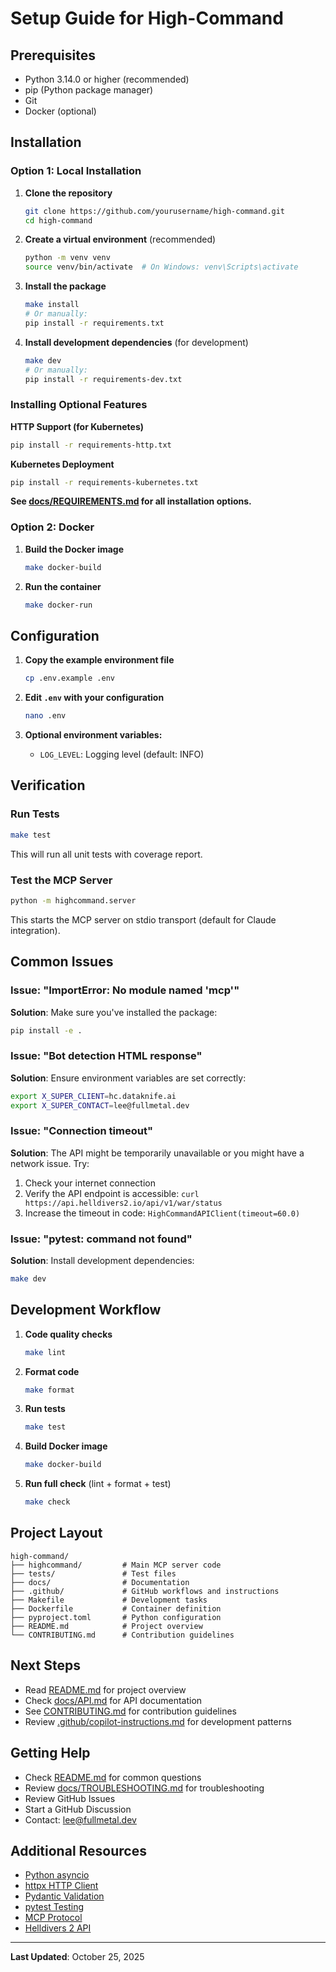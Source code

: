# Setup Guide for High-Command

## Prerequisites

- Python 3.14.0 or higher (recommended)
- pip (Python package manager)
- Git
- Docker (optional)

## Installation

### Option 1: Local Installation

1. **Clone the repository**
   ```bash
   git clone https://github.com/yourusername/high-command.git
   cd high-command
   ```

2. **Create a virtual environment** (recommended)
   ```bash
   python -m venv venv
   source venv/bin/activate  # On Windows: venv\Scripts\activate
   ```

3. **Install the package**
   ```bash
   make install
   # Or manually:
   pip install -r requirements.txt
   ```

4. **Install development dependencies** (for development)
   ```bash
   make dev
   # Or manually:
   pip install -r requirements-dev.txt
   ```

### Installing Optional Features

**HTTP Support (for Kubernetes)**
```bash
pip install -r requirements-http.txt
```

**Kubernetes Deployment**
```bash
pip install -r requirements-kubernetes.txt
```

**See [docs/REQUIREMENTS.md](REQUIREMENTS.md) for all installation options.**

### Option 2: Docker

1. **Build the Docker image**
   ```bash
   make docker-build
   ```

2. **Run the container**
   ```bash
   make docker-run
   ```

## Configuration

1. **Copy the example environment file**
   ```bash
   cp .env.example .env
   ```

2. **Edit `.env` with your configuration**
   ```bash
   nano .env
   ```

3. **Optional environment variables:**
   - `LOG_LEVEL`: Logging level (default: INFO)

## Verification

### Run Tests

```bash
make test
```

This will run all unit tests with coverage report.

### Test the MCP Server

```bash
python -m highcommand.server
```

This starts the MCP server on stdio transport (default for Claude integration).

## Common Issues

### Issue: "ImportError: No module named 'mcp'"

**Solution**: Make sure you've installed the package:
```bash
pip install -e .
```

### Issue: "Bot detection HTML response"

**Solution**: Ensure environment variables are set correctly:
```bash
export X_SUPER_CLIENT=hc.dataknife.ai
export X_SUPER_CONTACT=lee@fullmetal.dev
```

### Issue: "Connection timeout"

**Solution**: The API might be temporarily unavailable or you might have a network issue. Try:
1. Check your internet connection
2. Verify the API endpoint is accessible: `curl https://api.helldivers2.io/api/v1/war/status`
3. Increase the timeout in code: `HighCommandAPIClient(timeout=60.0)`

### Issue: "pytest: command not found"

**Solution**: Install development dependencies:
```bash
make dev
```

## Development Workflow

1. **Code quality checks**
   ```bash
   make lint
   ```

2. **Format code**
   ```bash
   make format
   ```

3. **Run tests**
   ```bash
   make test
   ```

4. **Build Docker image**
   ```bash
   make docker-build
   ```

5. **Run full check** (lint + format + test)
   ```bash
   make check
   ```

## Project Layout

```
high-command/
├── highcommand/         # Main MCP server code
├── tests/               # Test files
├── docs/                # Documentation
├── .github/             # GitHub workflows and instructions
├── Makefile             # Development tasks
├── Dockerfile           # Container definition
├── pyproject.toml       # Python configuration
├── README.md            # Project overview
└── CONTRIBUTING.md      # Contribution guidelines
```

## Next Steps

- Read [README.md](../README.md) for project overview
- Check [docs/API.md](API.md) for API documentation
- See [CONTRIBUTING.md](../CONTRIBUTING.md) for contribution guidelines
- Review [.github/copilot-instructions.md](../.github/copilot-instructions.md) for development patterns

## Getting Help

- Check [README.md](../README.md) for common questions
- Review [docs/TROUBLESHOOTING.md](TROUBLESHOOTING.md) for troubleshooting
- Review GitHub Issues
- Start a GitHub Discussion
- Contact: lee@fullmetal.dev

## Additional Resources

- [Python asyncio](https://docs.python.org/3/library/asyncio.html)
- [httpx HTTP Client](https://www.python-httpx.org/)
- [Pydantic Validation](https://docs.pydantic.dev/)
- [pytest Testing](https://docs.pytest.org/)
- [MCP Protocol](https://modelcontextprotocol.io/)
- [Helldivers 2 API](https://github.com/helldivers-2/api)

---

**Last Updated**: October 25, 2025
